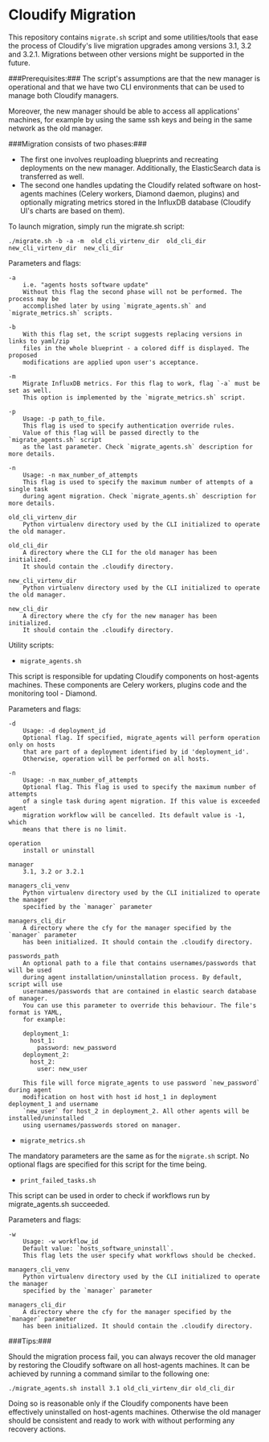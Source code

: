 # Cloudify Migration

This repository contains `migrate.sh` script and some utilities/tools that ease the process of Cloudify's live migration upgrades among versions 3.1, 3.2 and 3.2.1. Migrations between other versions might be supported in the future.

###Prerequisites:###
The script's assumptions are that the new manager is operational and that we have two CLI environments that can be used to manage both Cloudify managers.

Moreover, the new manager should be able to access all applications' machines, for example by using the same ssh keys and being in the same network as the old manager.


###Migration consists of two phases:###

- The first one involves reuploading blueprints and recreating deployments on the new manager. Additionally, the ElasticSearch data is transferred as well.
- The second one handles updating the Cloudify related software on host-agents machines (Celery workers, Diamond daemon, plugins) and optionally migrating metrics stored in the InfluxDB database (Cloudify UI's charts are based on them).

To launch migration, simply run the migrate.sh script:

`./migrate.sh -b -a -m  old_cli_virtenv_dir  old_cli_dir  new_cli_virtenv_dir  new_cli_dir`


Parameters and flags:

    -a
        i.e. "agents hosts software update"
        Without this flag the second phase will not be performed. The process may be
        accomplished later by using `migrate_agents.sh` and `migrate_metrics.sh` scripts.

    -b
        With this flag set, the script suggests replacing versions in links to yaml/zip
        files in the whole blueprint - a colored diff is displayed. The proposed
        modifications are applied upon user's acceptance.

    -m
        Migrate InfluxDB metrics. For this flag to work, flag `-a` must be set as well.
        This option is implemented by the `migrate_metrics.sh` script.

    -p
        Usage: -p path_to_file.
        This flag is used to specify authentication override rules.
        Value of this flag will be passed directly to the `migrate_agents.sh` script
        as the last parameter. Check `migrate_agents.sh` description for more details.

    -n
        Usage: -n max_number_of_attempts
        This flag is used to specify the maximum number of attempts of a single task
        during agent migration. Check `migrate_agents.sh` description for more details.

    old_cli_virtenv_dir
        Python virtualenv directory used by the CLI initialized to operate the old manager.

    old_cli_dir
        A directory where the CLI for the old manager has been initialized.
        It should contain the .cloudify directory.

    new_cli_virtenv_dir
        Python virtualenv directory used by the CLI initialized to operate the old manager.

    new_cli_dir
        A directory where the cfy for the new manager has been initialized.
        It should contain the .cloudify directory.


Utility scripts:

- `migrate_agents.sh`

This script is responsible for updating Cloudify components on host-agents machines. These components are Celery workers, plugins code and the monitoring tool - Diamond.

Parameters and flags:

    -d
        Usage: -d deployment_id
        Optional flag. If specified, migrate_agents will perform operation only on hosts
        that are part of a deployment identified by id 'deployment_id'.
        Otherwise, operation will be performed on all hosts.

    -n
        Usage: -n max_number_of_attempts
        Optional flag. This flag is used to specify the maximum number of attempts 
        of a single task during agent migration. If this value is exceeded agent
        migration workflow will be cancelled. Its default value is -1, which
        means that there is no limit.

    operation
        install or uninstall

    manager
        3.1, 3.2 or 3.2.1

    managers_cli_venv
        Python virtualenv directory used by the CLI initialized to operate the manager
        specified by the `manager` parameter

    managers_cli_dir
        A directory where the cfy for the manager specified by the `manager` parameter
        has been initialized. It should contain the .cloudify directory.

    passwords_path
        An optional path to a file that contains usernames/passwords that will be used
        during agent installation/uninstallation process. By default, script will use
        usernames/passwords that are contained in elastic search database of manager.
        You can use this parameter to override this behaviour. The file's format is YAML,
        for example:

        deployment_1:
          host_1:
            password: new_password
        deployment_2:
          host_2:
            user: new_user

        This file will force migrate_agents to use password `new_password` during agent
        modification on host with host id host_1 in deployment deployment_1 and username
        `new_user` for host_2 in deployment_2. All other agents will be installed/uninstalled
        using usernames/passwords stored on manager.


- `migrate_metrics.sh`

The mandatory parameters are the same as for the `migrate.sh` script. No optional flags are specified for this script for the time being.

- `print_failed_tasks.sh`

This script can be used in order to check if workflows run by migrate_agents.sh succeeded.

Parameters and flags:

    -w
        Usage: -w workflow_id
        Default value: `hosts_software_uninstall`.
        This flag lets the user specify what workflows should be checked.

    managers_cli_venv
        Python virtualenv directory used by the CLI initialized to operate the manager
        specified by the `manager` parameter

    managers_cli_dir
        A directory where the cfy for the manager specified by the `manager` parameter
        has been initialized. It should contain the .cloudify directory.



###Tips:###

Should the migration process fail, you can always recover the old manager by restoring the Cloudify software on all host-agents machines. It can be achieved by running a command similar to the following one:

`./migrate_agents.sh install 3.1 old_cli_virtenv_dir old_cli_dir`

Doing so is reasonable only if the Cloudify components have been effectively uninstalled on host-agents machines.
Otherwise the old manager should be consistent and ready to work with without performing any recovery actions.
